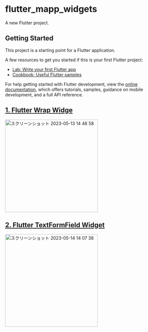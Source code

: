 # flutter_mapp_widgets

A new Flutter project.

## Getting Started

This project is a starting point for a Flutter application.

A few resources to get you started if this is your first Flutter project:

- [Lab: Write your first Flutter app](https://docs.flutter.dev/get-started/codelab)
- [Cookbook: Useful Flutter samples](https://docs.flutter.dev/cookbook)

For help getting started with Flutter development, view the
[online documentation](https://docs.flutter.dev/), which offers tutorials,
samples, guidance on mobile development, and a full API reference.


## [1. Flutter Wrap Widge](https://www.youtube.com/watch?v=Sze6aasBNfA)

<img width="300" alt="スクリーンショット 2023-05-13 14 46 58" src="https://github.com/YamamotoDesu/flutter_mapp_widgets/assets/47273077/5f5c89fd-b350-4b09-b4ae-40c90f5387a4">

## [2. Flutter TextFormField Widget](https://www.youtube.com/watch?v=jBh_LmBSDx0)

<img width="300" alt="スクリーンショット 2023-05-14 14 07 38" src="https://github.com/YamamotoDesu/flutter_mapp_widgets/assets/47273077/f1a3f793-5083-4cff-9215-a344652cf98e">
